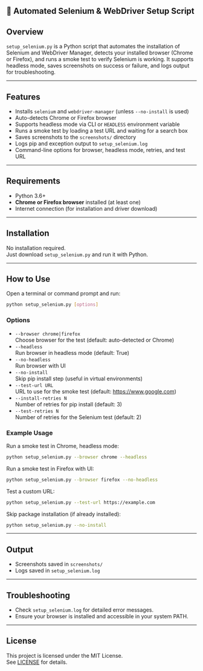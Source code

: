 ## 🚀 Automated Selenium & WebDriver Setup Script

## Overview

`setup_selenium.py` is a Python script that automates the installation of Selenium and WebDriver Manager, detects your installed browser (Chrome or Firefox), and runs a smoke test to verify Selenium is working. It supports headless mode, saves screenshots on success or failure, and logs output for troubleshooting.

---

## Features

- Installs `selenium` and `webdriver-manager` (unless `--no-install` is used)
- Auto-detects Chrome or Firefox browser
- Supports headless mode via CLI or `HEADLESS` environment variable
- Runs a smoke test by loading a test URL and waiting for a search box
- Saves screenshots to the `screenshots/` directory
- Logs pip and exception output to `setup_selenium.log`
- Command-line options for browser, headless mode, retries, and test URL

---

## Requirements

- Python 3.6+
- **Chrome or Firefox browser** installed (at least one)
- Internet connection (for installation and driver download)

---

## Installation

No installation required.  
Just download `setup_selenium.py` and run it with Python.

---

## How to Use

Open a terminal or command prompt and run:

```sh
python setup_selenium.py [options]
```

### Options

- `--browser chrome|firefox`  
  Choose browser for the test (default: auto-detected or Chrome)
- `--headless`  
  Run browser in headless mode (default: True)
- `--no-headless`  
  Run browser with UI
- `--no-install`  
  Skip pip install step (useful in virtual environments)
- `--test-url URL`  
  URL to use for the smoke test (default: https://www.google.com)
- `--install-retries N`  
  Number of retries for pip install (default: 3)
- `--test-retries N`  
  Number of retries for the Selenium test (default: 2)

### Example Usage

Run a smoke test in Chrome, headless mode:

```sh
python setup_selenium.py --browser chrome --headless
```

Run a smoke test in Firefox with UI:

```sh
python setup_selenium.py --browser firefox --no-headless
```

Test a custom URL:

```sh
python setup_selenium.py --test-url https://example.com
```

Skip package installation (if already installed):

```sh
python setup_selenium.py --no-install
```

---

## Output

- Screenshots saved in `screenshots/`
- Logs saved in `setup_selenium.log`

---

## Troubleshooting

- Check `setup_selenium.log` for detailed error messages.
- Ensure your browser is installed and accessible in your system PATH.

---

## License

This project is licensed under the MIT License.  
See [LICENSE](LICENSE) for details.
